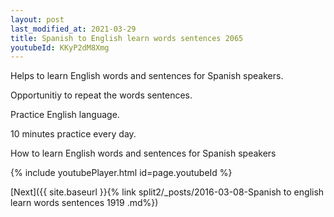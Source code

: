 ```yaml
---
layout: post
last_modified_at: 2021-03-29
title: Spanish to English learn words sentences 2065 
youtubeId: KKyP2dM8Xmg
---
```

 
 
Helps to learn English words and sentences for Spanish speakers.

Opportunitiy to repeat the words sentences. 

Practice English language. 
 
10 minutes practice every day. 
 
How to learn English words and sentences for Spanish speakers 
 
{% include youtubePlayer.html id=page.youtubeId %}
 
 
[Next]({{ site.baseurl }}{% link  split2/_posts/2016-03-08-Spanish to english learn words sentences 1919 .md%})
 
